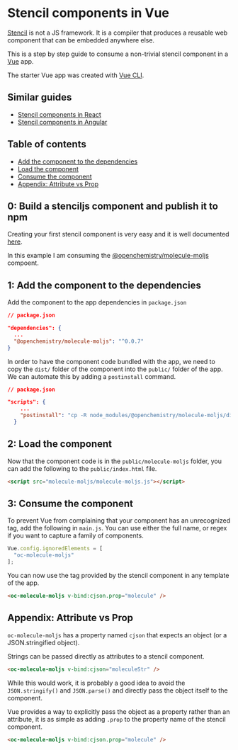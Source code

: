# Stencil components in Vue

[Stencil](https://stenciljs.com/) is not a JS framework. It is a compiler that produces a reusable web component that can be embedded anywhere else.

This is a step by step guide to consume a non-trivial stencil component in a [Vue](https://vuejs.org/) app.

The starter Vue app was created with [Vue CLI](https://cli.vuejs.org/).

## Similar guides
- [Stencil components in React](https://github.com/alesgenova/stenciljs-in-react.git)
- [Stencil components in Angular](https://github.com/alesgenova/stenciljs-in-angular.git)

## Table of contents
- [Add the component to the dependencies](#1-add-the-component-to-the-dependencies)
- [Load the component](#2-load-the-component)
- [Consume the component](#3-consume-the-component)
- [Appendix: Attribute vs Prop](#appendix-attribute-vs-prop)

## 0: Build a stenciljs component and publish it to npm
Creating your first stencil component is very easy and it is well documented [here](https://stenciljs.com/docs/my-first-component). 

In this example I am consuming the [@openchemistry/molecule-moljs](https://github.com/OpenChemistry/oc-web-components/tree/master/packages/molecule-moljs) compoent.

## 1: Add the component to the dependencies

Add the component to the app dependencies in `package.json`

```json
// package.json

"dependencies": {
  ...
  "@openchemistry/molecule-moljs": "^0.0.7"
}
```

In order to have the component code bundled with the app, we need to copy the `dist/` folder of the component into the `public/` folder of the app. We can automate this by adding a `postinstall` command.

```json
// package.json

"scripts": {
    ...
    "postinstall": "cp -R node_modules/@openchemistry/molecule-moljs/dist public/molecule-moljs"
  }
```

## 2: Load the component
Now that the component code is in the `public/molecule-moljs` folder, you can add the following to the `public/index.html` file.
```html
<script src="molecule-moljs/molecule-moljs.js"></script>
```

## 3: Consume the component
To prevent Vue from complaining that your component has an unrecognized tag, add the following in `main.js`. You can use either the full name, or regex if you want to capture a family of components.
```js
Vue.config.ignoredElements = [
  "oc-molecule-moljs"
];
```

You can now use the tag provided by the stencil component in any template of the app.

```html
<oc-molecule-moljs v-bind:cjson.prop="molecule" />
```

## Appendix: Attribute vs Prop
`oc-molecule-moljs` has a property named `cjson` that expects an object (or a JSON.stringified object).

Strings can be passed directly as attributes to a stencil component.
```html
<oc-molecule-moljs v-bind:cjson="moleculeStr" />
```

While this would work, it is probably a good idea to avoid the `JSON.stringify()` and `JSON.parse()` and directly pass the object itself to the component.

Vue provides a way to explicitly pass the object as a property rather than an attribute, it is as simple as adding `.prop` to the property name of the stencil component.

```html
<oc-molecule-moljs v-bind:cjson.prop="molecule" />
```
